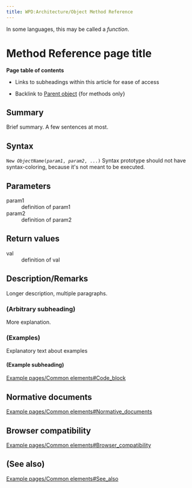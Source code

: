 ```yaml
---
title: WPD:Architecture/Object Method Reference
---
```

<p>In some languages, this may be called a <i>function</i>.
</p>
<h1><span class="mw-headline" id="Method_Reference_page_title">Method Reference page title</span></h1>
<p><b>Page table of contents</b>
</p>
<ul><li> Links to subheadings within this article for ease of access</li></ul>
<ul><li> Backlink to <a href="/w/index.php?title=Example_pages/API_Reference_page&amp;action=edit&amp;redlink=1" class="new" title="Example pages/API Reference page (page does not exist)">Parent object</a> {for methods only}</li></ul>
<h2><span class="mw-headline" id="Summary">Summary</span></h2>
<p>Brief summary. A few sentences at most.
</p>
<h2><span class="mw-headline" id="Syntax">Syntax</span></h2>
<p><code>New <var>ObjectName</var>(<var>param1</var>, <var>param2</var>, ...)</code>
Syntax prototype should not have syntax-coloring, because it's not meant to be executed.
</p>
<h2><span class="mw-headline" id="Parameters">Parameters</span></h2>
<dl><dt>param1</dt>
<dd> definition of param1</dd>
<dt>param2</dt>
<dd> definition of param2</dd></dl>
<h2><span class="mw-headline" id="Return_values">Return values</span></h2>
<dl><dt>val</dt>
<dd> definition of val</dd></dl>
<h2><span class="mw-headline" id="Description.2FRemarks">Description/Remarks</span></h2>
<p>Longer description, multiple paragraphs.
</p>
<h3><span class="mw-headline" id=".28Arbitrary_subheading.29">(Arbitrary subheading)</span></h3>
<p>More explanation.
</p>
<h3><span class="mw-headline" id=".28Examples.29">(Examples)</span></h3>
<p>Explanatory text about examples
</p>
<h4><span class="mw-headline" id=".28Example_subheading.29">(Example subheading)</span></h4>
<p><a href="/w/index.php?title=Example_pages/Common_elements&amp;action=edit&amp;redlink=1" class="new" title="Example pages/Common elements (page does not exist)">Example pages/Common elements#Code_block</a>
</p>
<h2><span class="mw-headline" id="Normative_documents">Normative documents</span></h2>
<p><a href="/w/index.php?title=Example_pages/Common_elements&amp;action=edit&amp;redlink=1" class="new" title="Example pages/Common elements (page does not exist)">Example pages/Common elements#Normative_documents</a>
</p>
<h2><span class="mw-headline" id="Browser_compatibility">Browser compatibility</span></h2>
<p><a href="/w/index.php?title=Example_pages/Common_elements&amp;action=edit&amp;redlink=1" class="new" title="Example pages/Common elements (page does not exist)">Example pages/Common elements#Browser_compatibility</a>
</p>
<h2><span class="mw-headline" id=".28See_also.29">(See also)</span></h2>
<p><a href="/w/index.php?title=Example_pages/Common_elements&amp;action=edit&amp;redlink=1" class="new" title="Example pages/Common elements (page does not exist)">Example pages/Common elements#See_also</a>
</p>
<!-- Saved in parser cache with key wpwiki:pcache:idhash:49-0!*!0!!*!*!*!esi=1 and timestamp 20150731181049 and revision id 94
 -->
